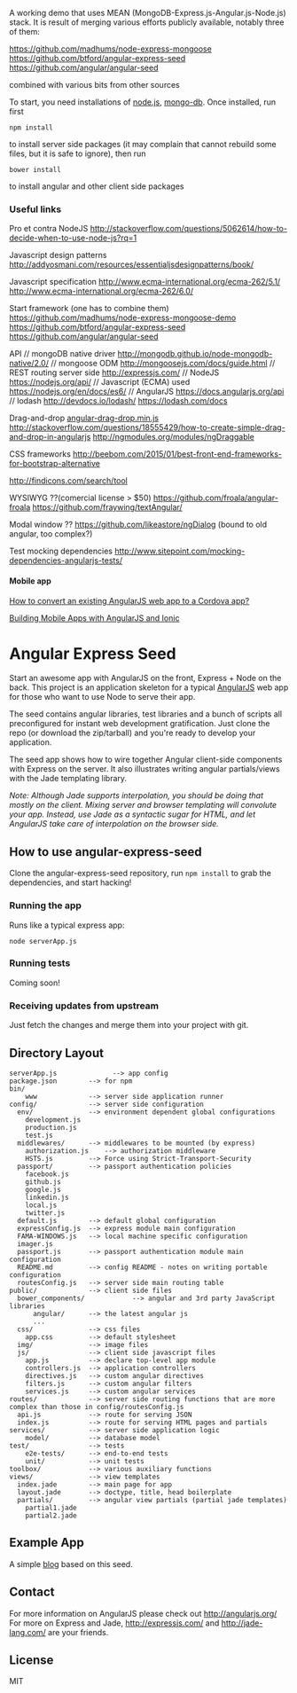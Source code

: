 A working demo that uses MEAN (MongoDB-Express.js-Angular.js-Node.js) stack. 
It is result of merging various efforts publicly available, notably three of them:

https://github.com/madhums/node-express-mongoose
https://github.com/btford/angular-express-seed
https://github.com/angular/angular-seed

combined with various bits from other sources

To start, you need installations of [node.js](https://nodejs.org/en/), [mongo-db](https://www.mongodb.org/).
Once installed, run first

    npm install
    
to install server side packages (it may complain that cannot rebuild some files, 
but it is safe to ignore), then run

    bower install
    
to install angular and other client side packages


### Useful links
Pro et contra NodeJS
http://stackoverflow.com/questions/5062614/how-to-decide-when-to-use-node-js?rq=1

Javascript design patterns
http://addyosmani.com/resources/essentialjsdesignpatterns/book/

Javascript specification
http://www.ecma-international.org/ecma-262/5.1/
http://www.ecma-international.org/ecma-262/6.0/

Start framework (one has to combine them)
https://github.com/madhums/node-express-mongoose-demo
https://github.com/btford/angular-express-seed
https://github.com/angular/angular-seed

API
// mongoDB native driver
http://mongodb.github.io/node-mongodb-native/2.0/
// mongoose ODM
http://mongoosejs.com/docs/guide.html
// REST routing server side
http://expressjs.com/
// NodeJS
https://nodejs.org/api/
// Javascript (ECMA) used
https://nodejs.org/en/docs/es6/
// AngularJS
https://docs.angularjs.org/api
// lodash
http://devdocs.io/lodash/
https://lodash.com/docs

Drag-and-drop
[angular-drag-drop.min.js](https://raw.github.com/ggoodman/angular-drag-drop/master/dist/angular-drag-drop.min.js)
http://stackoverflow.com/questions/18555429/how-to-create-simple-drag-and-drop-in-angularjs
http://ngmodules.org/modules/ngDraggable

CSS frameworks
http://beebom.com/2015/01/best-front-end-frameworks-for-bootstrap-alternative

http://findicons.com/search/tool

WYSIWYG
??(comercial license > $50) https://github.com/froala/angular-froala
https://github.com/fraywing/textAngular/

Modal window
?? https://github.com/likeastore/ngDialog (bound to old angular, too complex?)

Test mocking dependencies
http://www.sitepoint.com/mocking-dependencies-angularjs-tests/


#### Mobile app

[How to convert an existing AngularJS web app to a Cordova app?](http://stackoverflow.com/questions/25961013/how-to-convert-an-existing-angularjs-web-app-to-a-cordova-app)

[Building Mobile Apps with AngularJS and Ionic](http://blog.ionic.io/angular-mobile-dev/)



# Angular Express Seed

Start an awesome app with AngularJS on the front, Express + Node on the back. This project is an
application skeleton for a typical [AngularJS](http://angularjs.org/) web app for those who want
to use Node to serve their app.

The seed contains angular libraries, test libraries and a bunch of scripts all preconfigured for
instant web development gratification. Just clone the repo (or download the zip/tarball) and
you're ready to develop your application.

The seed app shows how to wire together Angular client-side components with Express on the server.
It also illustrates writing angular partials/views with the Jade templating library.

_Note: Although Jade supports interpolation, you should be doing that mostly on the client. Mixing
server and browser templating will convolute your app. Instead, use Jade as a syntactic sugar for
HTML, and let AngularJS take care of interpolation on the browser side._

## How to use angular-express-seed

Clone the angular-express-seed repository, run `npm install` to grab the dependencies, and start hacking!

### Running the app

Runs like a typical express app:

    node serverApp.js

### Running tests

Coming soon!

### Receiving updates from upstream

Just fetch the changes and merge them into your project with git.


## Directory Layout
    
    serverApp.js              --> app config
    package.json        --> for npm
    bin/
        www             --> server side application runner
    config/             --> server side configuration
      env/              --> environment dependent global configurations
        development.js
        production.js
        test.js
      middlewares/      --> middlewares to be mounted (by express)
        authorization.js    --> authorization middleware 
        HSTS.js         --> Force using Strict-Transport-Security
      passport/         --> passport authentication policies
        facebook.js
        github.js
        google.js
        linkedin.js
        local.js
        twitter.js
      default.js        --> default global configuration
      expressConfig.js  --> express module main configuration
      FAMA-WINDOWS.js   --> local machine specific configuration
      imager.js
      passport.js       --> passport authentication module main configuration
      README.md         --> config README - notes on writing portable configuration
      routesConfig.js   --> server side main routing table
    public/             --> client side files
      bower_components/            --> angular and 3rd party JavaScript libraries
          angular/      --> the latest angular js
          ...
      css/              --> css files
        app.css         --> default stylesheet
      img/              --> image files
      js/               --> client side javascript files
        app.js          --> declare top-level app module
        controllers.js  --> application controllers
        directives.js   --> custom angular directives
        filters.js      --> custom angular filters
        services.js     --> custom angular services
    routes/             --> server side routing functions that are more complex than those in config/routesConfig.js
      api.js            --> route for serving JSON
      index.js          --> route for serving HTML pages and partials
    services/           --> server side application logic
        model/          --> database model
    test/               --> tests
        e2e-tests/      --> end-to-end tests
        unit/           --> unit tests
    toolbox/            --> various auxiliary functions
    views/              --> view templates
      index.jade        --> main page for app
      layout.jade       --> doctype, title, head boilerplate
      partials/         --> angular view partials (partial jade templates)
        partial1.jade
        partial2.jade



## Example App

A simple [blog](https://github.com/btford/angular-express-blog) based on this seed.


## Contact

For more information on AngularJS please check out http://angularjs.org/
For more on Express and Jade, http://expressjs.com/ and http://jade-lang.com/ are
your friends.

## License
MIT
